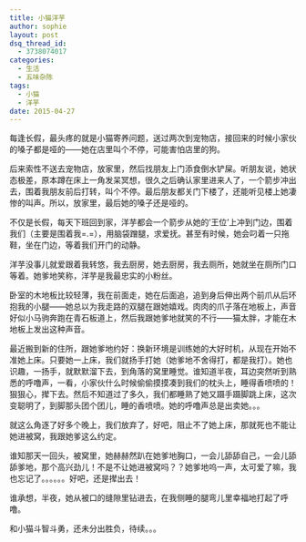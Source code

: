 ```yaml
---
title: 小猫洋芋
author: sophie
layout: post
dsq_thread_id:
  - 3738074017
categories:
  - 生活
  - 五味杂陈
tags:
  - 小猫
  - 洋芋
date: 2015-04-27
---
```

每逢长假，最头疼的就是小猫寄养问题，送过两次到宠物店，接回来的时候小家伙的嗓子都是哑的——她在店里叫个不停，可能害怕店里的狗。

后来索性不送去宠物店，放家里，然后找朋友上门添食倒水铲屎。听朋友说，她状态极差，原本蹲在床上一角发呆冥想，很久之后确认家里进来人了，一个箭步冲出去，围着我朋友前后打转，叫个不停。最后朋友都关门下楼了，还能听见楼上她凄惨的叫声。所以，放家里，最后她的嗓子还是哑的。

不仅是长假，每天下班回到家，洋芋都会一个箭步从她的&#8217;王位&#8217;上冲到门边，围着我们（主要是围着我=.=），用脑袋蹭腿，求爱抚。甚至有时候，她会叼着一只拖鞋，坐在门边，等着我们开门的动静。

洋芋没事儿就爱跟着我转悠，我去厨房，她去厨房，我去厕所，她就坐在厕所门口等着。她爹地笑称，洋芋是我最忠实的小粉丝。

卧室的木地板比较轻薄，我在前面走，她在后面追，追到身后伸出两个前爪从后环抱我的小腿——她总以为我走路的双腿在跟她嬉戏。肉肉的爪子落在地板上，声音好似小马驹奔跑在青石板道上，然后我跟她爹地就笑的不行——猫太胖，才能在木地板上发出这种声音。

<!--more-->

最近搬到新的住所，跟她爹地约好：换新环境是训练她的大好时机，从现在开始不准她上床。只要她一上床，我们就扬手打她（她爹地不舍得打，都是我打）。她也识趣，一扬手，就默默溜下去，到角落的窝里睡觉。谁知道半夜，耳边突然听到熟悉的呼噜声，一看，小家伙什么时候偷偷摸摸凑到我们的枕头上，睡得香喷喷的！狠狠心，撵下去。然后不知道过了多久，我们都睡熟了她又蹑手蹑脚跳上床，这次变聪明了，到脚那头团个团儿，睡的香喷喷。她的呼噜声总是出卖她。。。

就这么角逐了好多个晚上，我们放弃了，好吧，阻止不了她上床，那就死也不能让她进被窝，我跟她爹这么约定。

谁知那天一回头，被窝里，她赫赫然趴在她爹地胸口，一会儿舔舔自己，一会儿舔舔爹地，那个高兴劲儿！不是不让她进被窝吗？？她爹地呜一声，太可爱了嘛，我也忘记了。。。。。。好吧，还是撵出去！

谁承想，半夜，她从被口的缝隙里钻进去，在我侧睡的腿弯儿里幸福地打起了呼噜。

和小猫斗智斗勇，还未分出胜负，待续。。。